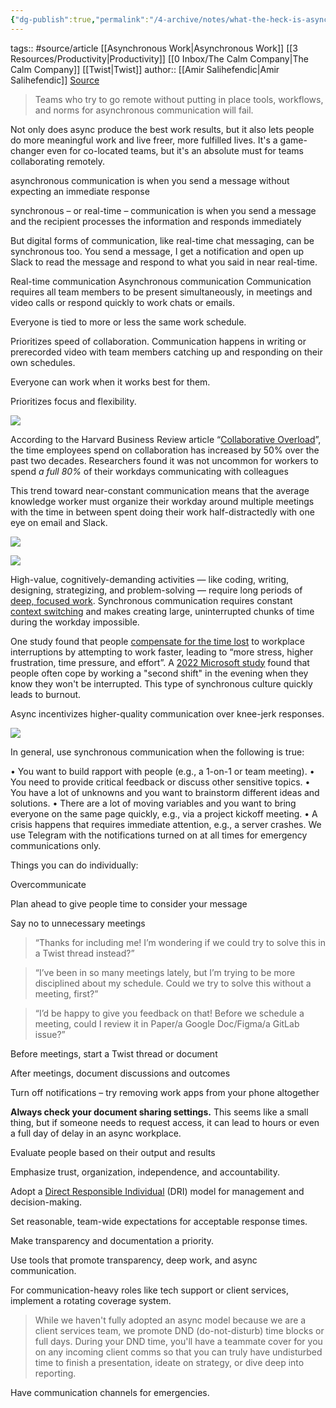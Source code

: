 ```yaml
---
{"dg-publish":true,"permalink":"/4-archive/notes/what-the-heck-is-asynchronous-communication-anyway-twist/"}
---
```


tags:: #source/article [[Asynchronous Work\|Asynchronous Work]] [[3 Resources/Productivity\|Productivity]] [[0 Inbox/The Calm Company\|The Calm Company]] [[Twist\|Twist]]
author:: [[Amir Salihefendic\|Amir Salihefendic]]
[Source](https://async.twist.com/asynchronous-communication/)

> Teams who try to go remote without putting in place tools, workflows, and norms for asynchronous communication will fail.

Not only does async produce the best work results, but it also lets people do more meaningful work and live freer, more fulfilled lives. It's a game-changer even for co-located teams, but it's an absolute must for teams collaborating remotely.

asynchronous communication is when you send a message without expecting an immediate response

synchronous – or real-time – communication is when you send a message and the recipient processes the information and responds immediately

But digital forms of communication, like real-time chat messaging, can be synchronous too. You send a message, I get a notification and open up Slack to read the message and respond to what you said in near real-time.

Real-time communication Asynchronous communication Communication requires all team members to be present simultaneously, in meetings and video calls or respond quickly to work chats or emails.  
  
Everyone is tied to more or less the same work schedule.  
  
Prioritizes speed of collaboration. Communication happens in writing or prerecorded video with team members catching up and responding on their own schedules.  
  
Everyone can work when it works best for them.  
  
Prioritizes focus and flexibility.

![](https://async.twist.com/content/images/2023/01/22.10.18_diminishing-returns-1.png)

According to the Harvard Business Review article “[Collaborative Overload](https://hbr.org/2016/01/collaborative-overload?ref=async.twist.com)”, the time employees spend on collaboration has increased by 50% over the past two decades. Researchers found it was not uncommon for workers to spend *a full 80%* of their workdays communicating with colleagues

This trend toward near-constant communication means that the average knowledge worker must organize their workday around multiple meetings with the time in between spent doing their work half-distractedly with one eye on email and Slack.

![](https://async.twist.com/content/images/2022/05/Slack-Engagement-Stats.jpg)

![](https://async.twist.com/content/images/2023/01/stop-context-switching_graphic-1.png)

High-value, cognitively-demanding activities — like coding, writing, designing, strategizing, and problem-solving — require long periods of [deep, focused work](https://blog.doist.com/complete-guide-to-deep-work?ref=async.twist.com). Synchronous communication requires constant [context switching](https://blog.doist.com/context-switching/?ref=async.twist.com) and makes creating large, uninterrupted chunks of time during the workday impossible.

One study found that people [compensate for the time lost](https://www.ics.uci.edu/~gmark/chi08-mark.pdf?ref=async.twist.com) to workplace interruptions by attempting to work faster, leading to “more stress, higher frustration, time pressure, and effort”. A [2022 Microsoft study](https://amanda-au.medium.com/3-successful-things-weve-tested-as-a-remote-first-team-e140d4c6147?ref=async.twist.com) found that people often cope by working a "second shift" in the evening when they know they won't be interrupted. This type of synchronous culture quickly leads to burnout.

Async incentivizes higher-quality communication over knee-jerk responses.

![](https://async.twist.com/content/images/2023/01/async-vs-aync-tools-pyramid-1-1.png)

In general, use synchronous communication when the following is true:

•   You want to build rapport with people (e.g., a 1-on-1 or team meeting).
•   You need to provide critical feedback or discuss other sensitive topics.
•   You have a lot of unknowns and you want to brainstorm different ideas and solutions.
•   There are a lot of moving variables and you want to bring everyone on the same page quickly, e.g., via a project kickoff meeting.
•   A crisis happens that requires immediate attention, e.g., a server crashes. We use Telegram with the notifications turned on at all times for emergency communications only.

Things you can do individually:

Overcommunicate

Plan ahead to give people time to consider your message

Say no to unnecessary meetings

> “Thanks for including me! I’m wondering if we could try to solve this in a Twist thread instead?”

> “I’ve been in so many meetings lately, but I’m trying to be more disciplined about my schedule. Could we try to solve this without a meeting, first?”

> “I’d be happy to give you feedback on that! Before we schedule a meeting, could I review it in Paper/a Google Doc/Figma/a GitLab issue?”

Before meetings, start a Twist thread or document

After meetings, document discussions and outcomes

Turn off notifications – try removing work apps from your phone altogether

**Always check your document sharing settings.** This seems like a small thing, but if someone needs to request access, it can lead to hours or even a full day of delay in an async workplace.

Evaluate people based on their output and results

Emphasize trust, organization, independence, and accountability.

Adopt a [Direct Responsible Individual](https://www.forbes.com/sites/quora/2012/10/02/how-well-does-apples-directly-responsible-individual-dri-model-work-in-practice/?ref=async.twist.com#67d11fd7194c) (DRI) model for management and decision-making.

Set reasonable, team-wide expectations for acceptable response times.

Make transparency and documentation a priority.

Use tools that promote transparency, deep work, and async communication.

For communication-heavy roles like tech support or client services, implement a rotating coverage system.

> While we haven't fully adopted an async model because we are a client services team, we promote DND (do-not-disturb) time blocks or full days. During your DND time, you'll have a teammate cover for you on any incoming client comms so that you can truly have undisturbed time to finish a presentation, ideate on strategy, or dive deep into reporting.

Have communication channels for emergencies.
